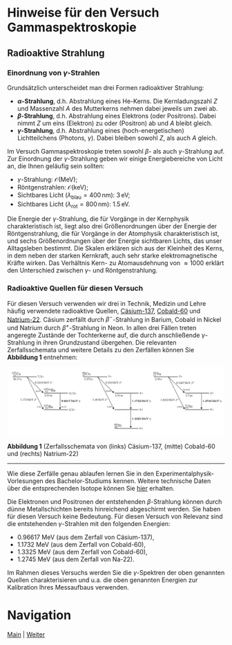 # Hinweise für den Versuch Gammaspektroskopie

## Radioaktive Strahlung

### Einordnung von $\gamma$-Strahlen

Grundsätzlich unterscheidet man drei Formen radioaktiver Strahlung:

- **$\alpha$-Strahlung**, d.h. Abstrahlung eines $\mathrm{He}$-Kerns. Die Kernladungszahl $Z$ und Massenzahl $A$ des Mutterkerns nehmen dabei jeweils um zwei ab.
- **$\beta$-Strahlung**, d.h. Abstrahlung eines Elektrons (oder Positrons). Dabei nimmt $Z$ um eins (Elektron) zu oder (Positron) ab und $A$ bleibt gleich. 
- **$\gamma$-Strahlung**, d.h. Abstrahlung eines (hoch-energetischen) Lichtteilchens (Photons, $\gamma$). Dabei bleiben sowohl $Z$, als auch $A$ gleich. 

Im Versuch Gammaspektroskopie treten sowohl $\beta$- als auch $\gamma$-Strahlung auf. Zur Einordnung der $\gamma$-Strahlung geben wir einige Energiebereiche von Licht an, die Ihnen geläufig sein sollten: 

- $\gamma$-Strahlung: $\mathcal{O}(\mathrm{MeV})$;
- Röntgenstrahlen: $\mathcal{O}(\mathrm{keV})$;
- Sichtbares Licht ($\lambda_{\mathrm{blau}}=400\,\mathrm{nm}$): $3\,\mathrm{eV}$;
- Sichtbares Licht ($\lambda_{\mathrm{rot}}=800\,\mathrm{nm}$): $1.5\,\mathrm{eV}$.

Die Energie der $\gamma$-Strahlung, die für Vorgänge in der Kernphysik charakteristisch ist, liegt also drei Größenordnungen über der Energie der Röntgenstrahlung, die für Vorgänge in der Atomphysik charakteristisch ist, und sechs Größenordnungen über der Energie sichtbaren Lichts, das unser Alltagsleben bestimmt. Die Skalen erklären sich aus der Kleinheit des Kerns, in dem neben der starken Kernkraft, auch sehr starke elektromagnetische Kräfte wirken. Das Verhältnis Kern- zu Atomausdehnung von $\approx1000$ erklärt den Unterschied zwischen $\gamma$- und Röntgenstrahlung. 

### Radioaktive Quellen für diesen Versuch

Für diesen Versuch verwenden wir drei in Technik, Medizin und Lehre häufig verwendete radioaktive Quellen, [Cäsium-137](https://en.wikipedia.org/wiki/Caesium-137), [Cobald-60](https://en.wikipedia.org/wiki/Cobalt-60) und [Natrium-22](https://en.wikipedia.org/wiki/Isotopes_of_sodium). Cäsium zerfällt durch $\beta^{-}$-Strahlung in Barium, Cobald in Nickel und Natrium durch $\beta^{+}$-Strahlung in Neon. In allen drei Fällen treten angeregte Zustände der Tochterkerne auf, die durch anschließende $\gamma$-Strahlung in ihren Grundzustand übergehen. Die relevanten Zerfallsschemata und weitere Details zu den Zerfällen können Sie **Abbildung 1** entnehmen:

<img src="../figures/Quellen.png" width="1200" style="zoom:100%;" />

**Abbildung 1** (Zerfallsschemata von (links) Cäsium-137, (mitte) Cobald-60 und (rechts) Natrium-22)

---

Wie diese Zerfälle genau ablaufen lernen Sie in den Experimentalphysik-Vorlesungen des Bachelor-Studiums kennen. Weitere technische Daten über die entsprechenden Isotope können Sie [hier](https://www.periodensystem-online.de/index.php) erhalten. 

Die Elektronen und Positronen der entstehenden $\beta$-Strahlung können durch dünne Metallschichten bereits hinreichend abgeschirmt werden. Sie haben für diesen Versuch keine Bedeutung. Für diesen Versuch von Relevanz sind die entstehenden $\gamma$-Strahlen mit den folgenden Energien: 

- 0.96617 MeV (aus dem Zerfall von Cäsium-137),
- 1.1732 MeV (aus dem Zerfall von Cobald-60),
- 1.3325 MeV (aus dem Zerfall von Cobald-60),
- 1.2745 MeV (aus dem Zerfall von Na-22).

Im Rahmen dieses Versuchs werden Sie die $\gamma$-Spektren der oben genannten Quellen charakterisieren und u.a. die oben genannten Energien zur Kalibration Ihres Messaufbaus verwenden. 

# Navigation

[Main](https://gitlab.kit.edu/kit/etp-lehre/p1-praktikum/students/-/tree/main/Kreisel) | [Weiter](https://gitlab.kit.edu/kit/etp-lehre/p1-praktikum/students/-/tree/main/Kreisel/doc/Hinweise-Aufgabe-1-a.md)

